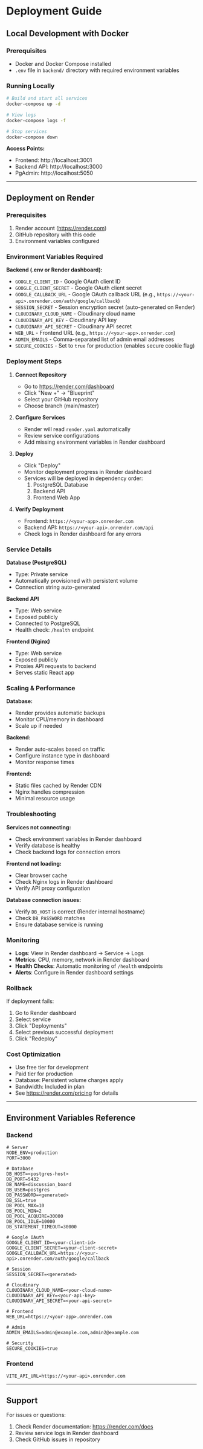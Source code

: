 # Deployment Guide

## Local Development with Docker

### Prerequisites
- Docker and Docker Compose installed
- `.env` file in `backend/` directory with required environment variables

### Running Locally

```bash
# Build and start all services
docker-compose up -d

# View logs
docker-compose logs -f

# Stop services
docker-compose down
```

**Access Points:**
- Frontend: http://localhost:3001
- Backend API: http://localhost:3000
- PgAdmin: http://localhost:5050

---

## Deployment on Render

### Prerequisites
1. Render account (https://render.com)
2. GitHub repository with this code
3. Environment variables configured

### Environment Variables Required

**Backend (.env or Render dashboard):**
- `GOOGLE_CLIENT_ID` - Google OAuth client ID
- `GOOGLE_CLIENT_SECRET` - Google OAuth client secret
- `GOOGLE_CALLBACK_URL` - Google OAuth callback URL (e.g., `https://<your-api>.onrender.com/auth/google/callback`)
- `SESSION_SECRET` - Session encryption secret (auto-generated on Render)
- `CLOUDINARY_CLOUD_NAME` - Cloudinary cloud name
- `CLOUDINARY_API_KEY` - Cloudinary API key
- `CLOUDINARY_API_SECRET` - Cloudinary API secret
- `WEB_URL` - Frontend URL (e.g., `https://<your-app>.onrender.com`)
- `ADMIN_EMAILS` - Comma-separated list of admin email addresses
- `SECURE_COOKIES` - Set to `true` for production (enables secure cookie flag)

### Deployment Steps

1. **Connect Repository**
   - Go to https://render.com/dashboard
   - Click "New +" → "Blueprint"
   - Select your GitHub repository
   - Choose branch (main/master)

2. **Configure Services**
   - Render will read `render.yaml` automatically
   - Review service configurations
   - Add missing environment variables in Render dashboard

3. **Deploy**
   - Click "Deploy"
   - Monitor deployment progress in Render dashboard
   - Services will be deployed in dependency order:
     1. PostgreSQL Database
     2. Backend API
     3. Frontend Web App

4. **Verify Deployment**
   - Frontend: `https://<your-app>.onrender.com`
   - Backend API: `https://<your-api>.onrender.com/api`
   - Check logs in Render dashboard for any errors

### Service Details

**Database (PostgreSQL)**
- Type: Private service
- Automatically provisioned with persistent volume
- Connection string auto-generated

**Backend API**
- Type: Web service
- Exposed publicly
- Connected to PostgreSQL
- Health check: `/health` endpoint

**Frontend (Nginx)**
- Type: Web service
- Exposed publicly
- Proxies API requests to backend
- Serves static React app

### Scaling & Performance

**Database:**
- Render provides automatic backups
- Monitor CPU/memory in dashboard
- Scale up if needed

**Backend:**
- Render auto-scales based on traffic
- Configure instance type in dashboard
- Monitor response times

**Frontend:**
- Static files cached by Render CDN
- Nginx handles compression
- Minimal resource usage

### Troubleshooting

**Services not connecting:**
- Check environment variables in Render dashboard
- Verify database is healthy
- Check backend logs for connection errors

**Frontend not loading:**
- Clear browser cache
- Check Nginx logs in Render dashboard
- Verify API proxy configuration

**Database connection issues:**
- Verify `DB_HOST` is correct (Render internal hostname)
- Check `DB_PASSWORD` matches
- Ensure database service is running

### Monitoring

- **Logs**: View in Render dashboard → Service → Logs
- **Metrics**: CPU, memory, network in Render dashboard
- **Health Checks**: Automatic monitoring of `/health` endpoints
- **Alerts**: Configure in Render dashboard settings

### Rollback

If deployment fails:
1. Go to Render dashboard
2. Select service
3. Click "Deployments"
4. Select previous successful deployment
5. Click "Redeploy"

### Cost Optimization

- Use free tier for development
- Paid tier for production
- Database: Persistent volume charges apply
- Bandwidth: Included in plan
- See https://render.com/pricing for details

---

## Environment Variables Reference

### Backend

```env
# Server
NODE_ENV=production
PORT=3000

# Database
DB_HOST=<postgres-host>
DB_PORT=5432
DB_NAME=discussion_board
DB_USER=postgres
DB_PASSWORD=<generated>
DB_SSL=true
DB_POOL_MAX=10
DB_POOL_MIN=2
DB_POOL_ACQUIRE=30000
DB_POOL_IDLE=10000
DB_STATEMENT_TIMEOUT=30000

# Google OAuth
GOOGLE_CLIENT_ID=<your-client-id>
GOOGLE_CLIENT_SECRET=<your-client-secret>
GOOGLE_CALLBACK_URL=https://<your-api>.onrender.com/auth/google/callback

# Session
SESSION_SECRET=<generated>

# Cloudinary
CLOUDINARY_CLOUD_NAME=<your-cloud-name>
CLOUDINARY_API_KEY=<your-api-key>
CLOUDINARY_API_SECRET=<your-api-secret>

# Frontend
WEB_URL=https://<your-app>.onrender.com

# Admin
ADMIN_EMAILS=admin@example.com,admin2@example.com

# Security
SECURE_COOKIES=true
```

### Frontend

```env
VITE_API_URL=https://<your-api>.onrender.com
```

---

## Support

For issues or questions:
1. Check Render documentation: https://render.com/docs
2. Review service logs in Render dashboard
3. Check GitHub issues in repository

